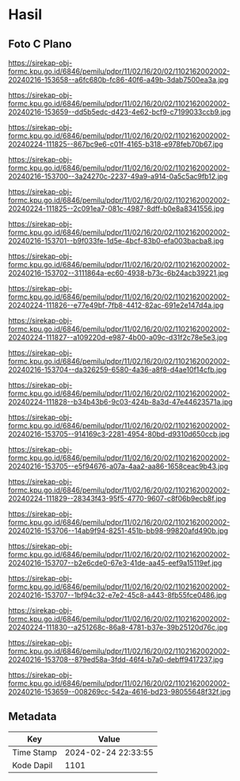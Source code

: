 # Hasil

## Foto C Plano

https://sirekap-obj-formc.kpu.go.id/6846/pemilu/pdpr/11/02/16/20/02/1102162002002-20240216-153658--a6fc680b-fc86-40f6-a49b-3dab7500ea3a.jpg

https://sirekap-obj-formc.kpu.go.id/6846/pemilu/pdpr/11/02/16/20/02/1102162002002-20240216-153659--dd5b5edc-d423-4e62-bcf9-c7199033ccb9.jpg

https://sirekap-obj-formc.kpu.go.id/6846/pemilu/pdpr/11/02/16/20/02/1102162002002-20240224-111825--867bc9e6-c01f-4165-b318-e978feb70b67.jpg

https://sirekap-obj-formc.kpu.go.id/6846/pemilu/pdpr/11/02/16/20/02/1102162002002-20240216-153700--3a24270c-2237-49a9-a914-0a5c5ac9fb12.jpg

https://sirekap-obj-formc.kpu.go.id/6846/pemilu/pdpr/11/02/16/20/02/1102162002002-20240224-111825--2c091ea7-081c-4987-8dff-b0e8a8341556.jpg

https://sirekap-obj-formc.kpu.go.id/6846/pemilu/pdpr/11/02/16/20/02/1102162002002-20240216-153701--b9f033fe-1d5e-4bcf-83b0-efa003bacba8.jpg

https://sirekap-obj-formc.kpu.go.id/6846/pemilu/pdpr/11/02/16/20/02/1102162002002-20240216-153702--3111864a-ec60-4938-b73c-6b24acb39221.jpg

https://sirekap-obj-formc.kpu.go.id/6846/pemilu/pdpr/11/02/16/20/02/1102162002002-20240224-111826--e77e49bf-7fb8-4412-82ac-691e2e147d4a.jpg

https://sirekap-obj-formc.kpu.go.id/6846/pemilu/pdpr/11/02/16/20/02/1102162002002-20240224-111827--a109220d-e987-4b00-a09c-d31f2c78e5e3.jpg

https://sirekap-obj-formc.kpu.go.id/6846/pemilu/pdpr/11/02/16/20/02/1102162002002-20240216-153704--da326259-6580-4a36-a8f8-d4ae10f14cfb.jpg

https://sirekap-obj-formc.kpu.go.id/6846/pemilu/pdpr/11/02/16/20/02/1102162002002-20240224-111828--b34b43b6-9c03-424b-8a3d-47e44623571a.jpg

https://sirekap-obj-formc.kpu.go.id/6846/pemilu/pdpr/11/02/16/20/02/1102162002002-20240216-153705--914169c3-2281-4954-80bd-d9310d650ccb.jpg

https://sirekap-obj-formc.kpu.go.id/6846/pemilu/pdpr/11/02/16/20/02/1102162002002-20240216-153705--e5f94676-a07a-4aa2-aa86-1658ceac9b43.jpg

https://sirekap-obj-formc.kpu.go.id/6846/pemilu/pdpr/11/02/16/20/02/1102162002002-20240224-111829--28343f43-95f5-4770-9607-c8f06b9ecb8f.jpg

https://sirekap-obj-formc.kpu.go.id/6846/pemilu/pdpr/11/02/16/20/02/1102162002002-20240216-153706--14ab9f94-8251-451b-bb98-99820afd490b.jpg

https://sirekap-obj-formc.kpu.go.id/6846/pemilu/pdpr/11/02/16/20/02/1102162002002-20240216-153707--b2e6cde0-67e3-41de-aa45-eef9a15119ef.jpg

https://sirekap-obj-formc.kpu.go.id/6846/pemilu/pdpr/11/02/16/20/02/1102162002002-20240216-153707--1bf94c32-e7e2-45c8-a443-8fb55fce0486.jpg

https://sirekap-obj-formc.kpu.go.id/6846/pemilu/pdpr/11/02/16/20/02/1102162002002-20240224-111830--a251268c-86a8-4781-b37e-39b25120d76c.jpg

https://sirekap-obj-formc.kpu.go.id/6846/pemilu/pdpr/11/02/16/20/02/1102162002002-20240216-153708--879ed58a-3fdd-46f4-b7a0-debff9417237.jpg

https://sirekap-obj-formc.kpu.go.id/6846/pemilu/pdpr/11/02/16/20/02/1102162002002-20240216-153659--008269cc-542a-4616-bd23-98055648f32f.jpg


## Metadata

| Key        | Value               |
| ---------- | ------------------- |
| Time Stamp | 2024-02-24 22:33:55 |
| Kode Dapil | 1101                |



